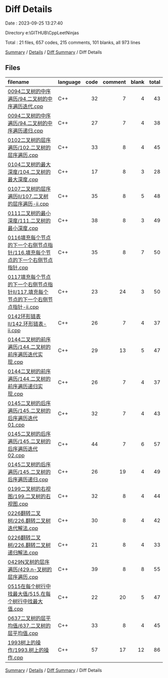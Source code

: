 # Diff Details

Date : 2023-09-25 13:27:40

Directory e:\\GITHUB\\CppLeetNinjas

Total : 21 files,  657 codes, 215 comments, 101 blanks, all 973 lines

[Summary](results.md) / [Details](details.md) / [Diff Summary](diff.md) / Diff Details

## Files
| filename | language | code | comment | blank | total |
| :--- | :--- | ---: | ---: | ---: | ---: |
| [0094二叉树的中序遍历/94.二叉树的中序遍历迭代.cpp](/0094%E4%BA%8C%E5%8F%89%E6%A0%91%E7%9A%84%E4%B8%AD%E5%BA%8F%E9%81%8D%E5%8E%86/94.%E4%BA%8C%E5%8F%89%E6%A0%91%E7%9A%84%E4%B8%AD%E5%BA%8F%E9%81%8D%E5%8E%86%E8%BF%AD%E4%BB%A3.cpp) | C++ | 32 | 7 | 4 | 43 |
| [0094二叉树的中序遍历/94.二叉树的中序遍历递归.cpp](/0094%E4%BA%8C%E5%8F%89%E6%A0%91%E7%9A%84%E4%B8%AD%E5%BA%8F%E9%81%8D%E5%8E%86/94.%E4%BA%8C%E5%8F%89%E6%A0%91%E7%9A%84%E4%B8%AD%E5%BA%8F%E9%81%8D%E5%8E%86%E9%80%92%E5%BD%92.cpp) | C++ | 27 | 7 | 4 | 38 |
| [0102二叉树的层序遍历/102.二叉树的层序遍历.cpp](/0102%E4%BA%8C%E5%8F%89%E6%A0%91%E7%9A%84%E5%B1%82%E5%BA%8F%E9%81%8D%E5%8E%86/102.%E4%BA%8C%E5%8F%89%E6%A0%91%E7%9A%84%E5%B1%82%E5%BA%8F%E9%81%8D%E5%8E%86.cpp) | C++ | 33 | 8 | 4 | 45 |
| [0104二叉树的最大深度/104.二叉树的最大深度.cpp](/0104%E4%BA%8C%E5%8F%89%E6%A0%91%E7%9A%84%E6%9C%80%E5%A4%A7%E6%B7%B1%E5%BA%A6/104.%E4%BA%8C%E5%8F%89%E6%A0%91%E7%9A%84%E6%9C%80%E5%A4%A7%E6%B7%B1%E5%BA%A6.cpp) | C++ | 17 | 8 | 3 | 28 |
| [0107二叉树的层序遍历II/107.二叉树的层序遍历-ii.cpp](/0107%E4%BA%8C%E5%8F%89%E6%A0%91%E7%9A%84%E5%B1%82%E5%BA%8F%E9%81%8D%E5%8E%86II/107.%E4%BA%8C%E5%8F%89%E6%A0%91%E7%9A%84%E5%B1%82%E5%BA%8F%E9%81%8D%E5%8E%86-ii.cpp) | C++ | 35 | 8 | 5 | 48 |
| [0111二叉树的最小深度/111.二叉树的最小深度.cpp](/0111%E4%BA%8C%E5%8F%89%E6%A0%91%E7%9A%84%E6%9C%80%E5%B0%8F%E6%B7%B1%E5%BA%A6/111.%E4%BA%8C%E5%8F%89%E6%A0%91%E7%9A%84%E6%9C%80%E5%B0%8F%E6%B7%B1%E5%BA%A6.cpp) | C++ | 38 | 8 | 3 | 49 |
| [0116填充每个节点的下一个右侧节点指针/116.填充每个节点的下一个右侧节点指针.cpp](/0116%E5%A1%AB%E5%85%85%E6%AF%8F%E4%B8%AA%E8%8A%82%E7%82%B9%E7%9A%84%E4%B8%8B%E4%B8%80%E4%B8%AA%E5%8F%B3%E4%BE%A7%E8%8A%82%E7%82%B9%E6%8C%87%E9%92%88/116.%E5%A1%AB%E5%85%85%E6%AF%8F%E4%B8%AA%E8%8A%82%E7%82%B9%E7%9A%84%E4%B8%8B%E4%B8%80%E4%B8%AA%E5%8F%B3%E4%BE%A7%E8%8A%82%E7%82%B9%E6%8C%87%E9%92%88.cpp) | C++ | 35 | 8 | 7 | 50 |
| [0117填充每个节点的下一个右侧节点指针II/117.填充每个节点的下一个右侧节点指针-ii.cpp](/0117%E5%A1%AB%E5%85%85%E6%AF%8F%E4%B8%AA%E8%8A%82%E7%82%B9%E7%9A%84%E4%B8%8B%E4%B8%80%E4%B8%AA%E5%8F%B3%E4%BE%A7%E8%8A%82%E7%82%B9%E6%8C%87%E9%92%88II/117.%E5%A1%AB%E5%85%85%E6%AF%8F%E4%B8%AA%E8%8A%82%E7%82%B9%E7%9A%84%E4%B8%8B%E4%B8%80%E4%B8%AA%E5%8F%B3%E4%BE%A7%E8%8A%82%E7%82%B9%E6%8C%87%E9%92%88-ii.cpp) | C++ | 23 | 24 | 3 | 50 |
| [0142环形链表 II/142.环形链表-ii.cpp](/0142%E7%8E%AF%E5%BD%A2%E9%93%BE%E8%A1%A8%20II/142.%E7%8E%AF%E5%BD%A2%E9%93%BE%E8%A1%A8-ii.cpp) | C++ | 26 | 7 | 4 | 37 |
| [0144二叉树的前序遍历/144.二叉树的前序遍历迭代实现.cpp](/0144%E4%BA%8C%E5%8F%89%E6%A0%91%E7%9A%84%E5%89%8D%E5%BA%8F%E9%81%8D%E5%8E%86/144.%E4%BA%8C%E5%8F%89%E6%A0%91%E7%9A%84%E5%89%8D%E5%BA%8F%E9%81%8D%E5%8E%86%E8%BF%AD%E4%BB%A3%E5%AE%9E%E7%8E%B0.cpp) | C++ | 29 | 13 | 5 | 47 |
| [0144二叉树的前序遍历/144.二叉树的前序遍历递归实现.cpp](/0144%E4%BA%8C%E5%8F%89%E6%A0%91%E7%9A%84%E5%89%8D%E5%BA%8F%E9%81%8D%E5%8E%86/144.%E4%BA%8C%E5%8F%89%E6%A0%91%E7%9A%84%E5%89%8D%E5%BA%8F%E9%81%8D%E5%8E%86%E9%80%92%E5%BD%92%E5%AE%9E%E7%8E%B0.cpp) | C++ | 26 | 7 | 4 | 37 |
| [0145二叉树的后序遍历/145.二叉树的后序遍历迭代01.cpp](/0145%E4%BA%8C%E5%8F%89%E6%A0%91%E7%9A%84%E5%90%8E%E5%BA%8F%E9%81%8D%E5%8E%86/145.%E4%BA%8C%E5%8F%89%E6%A0%91%E7%9A%84%E5%90%8E%E5%BA%8F%E9%81%8D%E5%8E%86%E8%BF%AD%E4%BB%A301.cpp) | C++ | 32 | 7 | 4 | 43 |
| [0145二叉树的后序遍历/145.二叉树的后序遍历迭代02.cpp](/0145%E4%BA%8C%E5%8F%89%E6%A0%91%E7%9A%84%E5%90%8E%E5%BA%8F%E9%81%8D%E5%8E%86/145.%E4%BA%8C%E5%8F%89%E6%A0%91%E7%9A%84%E5%90%8E%E5%BA%8F%E9%81%8D%E5%8E%86%E8%BF%AD%E4%BB%A302.cpp) | C++ | 44 | 7 | 6 | 57 |
| [0145二叉树的后序遍历/145.二叉树的后序遍历递归.cpp](/0145%E4%BA%8C%E5%8F%89%E6%A0%91%E7%9A%84%E5%90%8E%E5%BA%8F%E9%81%8D%E5%8E%86/145.%E4%BA%8C%E5%8F%89%E6%A0%91%E7%9A%84%E5%90%8E%E5%BA%8F%E9%81%8D%E5%8E%86%E9%80%92%E5%BD%92.cpp) | C++ | 26 | 19 | 4 | 49 |
| [0199二叉树的右视图/199.二叉树的右视图.cpp](/0199%E4%BA%8C%E5%8F%89%E6%A0%91%E7%9A%84%E5%8F%B3%E8%A7%86%E5%9B%BE/199.%E4%BA%8C%E5%8F%89%E6%A0%91%E7%9A%84%E5%8F%B3%E8%A7%86%E5%9B%BE.cpp) | C++ | 32 | 8 | 4 | 44 |
| [0226翻转二叉树/226.翻转二叉树迭代解法.cpp](/0226%E7%BF%BB%E8%BD%AC%E4%BA%8C%E5%8F%89%E6%A0%91/226.%E7%BF%BB%E8%BD%AC%E4%BA%8C%E5%8F%89%E6%A0%91%E8%BF%AD%E4%BB%A3%E8%A7%A3%E6%B3%95.cpp) | C++ | 30 | 8 | 4 | 42 |
| [0226翻转二叉树/226.翻转二叉树递归解法.cpp](/0226%E7%BF%BB%E8%BD%AC%E4%BA%8C%E5%8F%89%E6%A0%91/226.%E7%BF%BB%E8%BD%AC%E4%BA%8C%E5%8F%89%E6%A0%91%E9%80%92%E5%BD%92%E8%A7%A3%E6%B3%95.cpp) | C++ | 21 | 8 | 4 | 33 |
| [0429N叉树的层序遍历/429.n-叉树的层序遍历.cpp](/0429N%E5%8F%89%E6%A0%91%E7%9A%84%E5%B1%82%E5%BA%8F%E9%81%8D%E5%8E%86/429.n-%E5%8F%89%E6%A0%91%E7%9A%84%E5%B1%82%E5%BA%8F%E9%81%8D%E5%8E%86.cpp) | C++ | 39 | 8 | 8 | 55 |
| [0515在每个树行中找最大值/515.在每个树行中找最大值.cpp](/0515%E5%9C%A8%E6%AF%8F%E4%B8%AA%E6%A0%91%E8%A1%8C%E4%B8%AD%E6%89%BE%E6%9C%80%E5%A4%A7%E5%80%BC/515.%E5%9C%A8%E6%AF%8F%E4%B8%AA%E6%A0%91%E8%A1%8C%E4%B8%AD%E6%89%BE%E6%9C%80%E5%A4%A7%E5%80%BC.cpp) | C++ | 22 | 20 | 5 | 47 |
| [0637二叉树的层平均值/637.二叉树的层平均值.cpp](/0637%E4%BA%8C%E5%8F%89%E6%A0%91%E7%9A%84%E5%B1%82%E5%B9%B3%E5%9D%87%E5%80%BC/637.%E4%BA%8C%E5%8F%89%E6%A0%91%E7%9A%84%E5%B1%82%E5%B9%B3%E5%9D%87%E5%80%BC.cpp) | C++ | 33 | 8 | 4 | 45 |
| [1993树上的操作/1993.树上的操作.cpp](/1993%E6%A0%91%E4%B8%8A%E7%9A%84%E6%93%8D%E4%BD%9C/1993.%E6%A0%91%E4%B8%8A%E7%9A%84%E6%93%8D%E4%BD%9C.cpp) | C++ | 57 | 17 | 12 | 86 |

[Summary](results.md) / [Details](details.md) / [Diff Summary](diff.md) / Diff Details